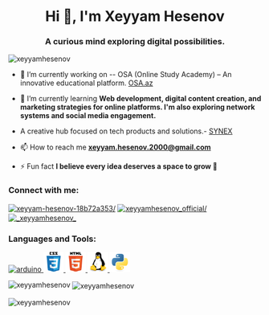 <h1 align="center">Hi 👋, I'm Xeyyam Hesenov</h1>
<h3 align="center">A curious mind exploring digital possibilities.</h3>

<p align="left"> <img src="https://komarev.com/ghpvc/?username=xeyyamhesenov&label=Profile%20views&color=0e75b6&style=flat" alt="xeyyamhesenov" /> </p>

- 🔭 I’m currently working on -- OSA (Online Study Academy) – An innovative educational platform. [OSA.az](https://www.osa.az)

- 🌱 I’m currently learning **Web development, digital content creation, and marketing strategies for online platforms. I'm also exploring network systems and social media engagement.**

- A creative hub focused on tech products and solutions.- [SYNEX](https://www.instagram.com/synex.az/)

- 📫 How to reach me **xeyyam.hesenov.2000@gmail.com**

- ⚡ Fun fact **I believe every idea deserves a space to grow 🌱**

<h3 align="left">Connect with me:</h3>
<p align="left">
<a href="https://linkedin.com/in/xeyyam-hesenov-18b72a353/" target="blank"><img align="center" src="https://raw.githubusercontent.com/rahuldkjain/github-profile-readme-generator/master/src/images/icons/Social/linked-in-alt.svg" alt="xeyyam-hesenov-18b72a353/" height="30" width="40" /></a>
<a href="https://instagram.com/xeyyamhesenov_official/" target="blank"><img align="center" src="https://raw.githubusercontent.com/rahuldkjain/github-profile-readme-generator/master/src/images/icons/Social/instagram.svg" alt="xeyyamhesenov_official/" height="30" width="40" /></a>
<a href="https://www.youtube.com/_xeyyamhesenov_" target="blank"><img align="center" src="https://raw.githubusercontent.com/rahuldkjain/github-profile-readme-generator/master/src/images/icons/Social/youtube.svg" alt="_xeyyamhesenov_" height="30" width="40" /></a>
</p>

<h3 align="left">Languages and Tools:</h3>
<p align="left"> <a href="https://www.arduino.cc/" target="_blank" rel="noreferrer"> <img src="https://cdn.worldvectorlogo.com/logos/arduino-1.svg" alt="arduino" width="40" height="40"/> </a> <a href="https://www.w3schools.com/css/" target="_blank" rel="noreferrer"> <img src="https://raw.githubusercontent.com/devicons/devicon/master/icons/css3/css3-original-wordmark.svg" alt="css3" width="40" height="40"/> </a> <a href="https://www.w3.org/html/" target="_blank" rel="noreferrer"> <img src="https://raw.githubusercontent.com/devicons/devicon/master/icons/html5/html5-original-wordmark.svg" alt="html5" width="40" height="40"/> </a> <a href="https://www.linux.org/" target="_blank" rel="noreferrer"> <img src="https://raw.githubusercontent.com/devicons/devicon/master/icons/linux/linux-original.svg" alt="linux" width="40" height="40"/> </a> <a href="https://www.python.org" target="_blank" rel="noreferrer"> <img src="https://raw.githubusercontent.com/devicons/devicon/master/icons/python/python-original.svg" alt="python" width="40" height="40"/> </a> </p>

<p><img align="left" src="https://github-readme-stats.vercel.app/api/top-langs?username=xeyyamhesenov&show_icons=true&locale=en&layout=compact" alt="xeyyamhesenov" /></p>

<p>&nbsp;<img align="center" src="https://github-readme-stats.vercel.app/api?username=xeyyamhesenov&show_icons=true&locale=en" alt="xeyyamhesenov" /></p>

<p><img align="center" src="https://github-readme-streak-stats.herokuapp.com/?user=xeyyamhesenov&" alt="xeyyamhesenov" /></p>
